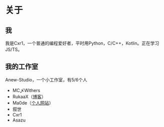 # 关于

## 我

我是Cxr1，一个普通的编程爱好者，平时用Python，C/C++，Kotlin。正在学习JS/TS。

## 我的工作室

Anew-Studio，一个小工作室，有5/6个人

- MC乄Withers
- RukaaX（[博客](https://blogs.rukaax.top)）
- Ma0de（[个人网站](https://maode.top)）
- 叙世
- Cxr1
- Asazu
